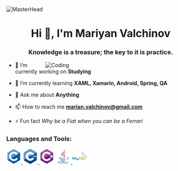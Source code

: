 ![MasterHead](https://assets.rocketstock.com/uploads/2016/03/1-3NXEDMxxKzLeAxFSWUuCVg.gif)
<h1 align="center">Hi 👋, I'm Mariyan Valchinov</h1>
<h3 align="center">Knowledge is a treasure; the key to it is practice.</h3>
<img align="right" alt="Coding" width="400" src="https://i.pinimg.com/originals/2a/53/65/2a53651a35816f499270d8275fd5318f.gif">



- 🔭 I’m currently working on **Studying**

- 🌱 I’m currently learning **XAML, Xamarin, Android, Spring, QA**

- 💬 Ask me about **Anything**

- 📫 How to reach me **marian.valchinov@gmail.com**

- ⚡ Fun fact *Why be a Fiat when you can be a Ferrari*


<p align="left">
</p>

<h3 align="left">Languages and Tools:</h3>
<p align="left"> <a href="https://www.cprogramming.com/" target="_blank" rel="noreferrer"> <img src="https://raw.githubusercontent.com/devicons/devicon/master/icons/c/c-original.svg" alt="c" width="40" height="40"/> </a> <a href="https://www.w3schools.com/cpp/" target="_blank" rel="noreferrer"> <img src="https://raw.githubusercontent.com/devicons/devicon/master/icons/cplusplus/cplusplus-original.svg" alt="cplusplus" width="40" height="40"/> </a> <img src="https://raw.githubusercontent.com/devicons/devicon/master/icons/csharp/csharp-original.svg" alt="csharp" width="40" height="40"/> </a> <a href="https://www.java.com" target="_blank" rel="noreferrer"> <img src="https://raw.githubusercontent.com/devicons/devicon/master/icons/java/java-original.svg" alt="java" width="40" height="40"/> </a> <a href="https://www.mysql.com/" target="_blank" rel="noreferrer"> <img src="https://raw.githubusercontent.com/devicons/devicon/master/icons/mysql/mysql-original-wordmark.svg" alt="mysql" width="40" height="40"/> </a> </p>
